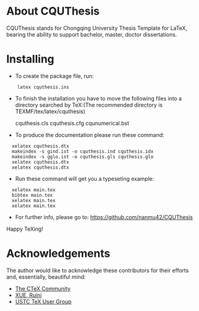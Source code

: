 # About CQUThesis
CQUThesis stands for Chongqing University Thesis Template for LaTeX, bearing the ability to support bachelor,
master, doctor dissertations.

# Installing
* To create the package file, run:
```
	latex cquthesis.ins
```
* To finish the installation you have to move the following files into a directory searched by TeX:(The recommended directory is TEXMF/tex/latex/cquthesis)

   cquthesis.cls
   cquthesis.cfg
   cqunumerical.bst

* To produce the documentation please run these command:
```
  xelatex cquthesis.dtx
  makeindex -s gind.ist -o cquthesis.ind cquthesis.idx
  makeindex -s gglo.ist -o cquthesis.gls cquthesis.glo
  xelatex cquthesis.dtx
  xelatex cquthesis.dtx
```

* Run these command will get you a typeseting example:
```
  xelatex main.tex
  bibtex main.tex
  xelatex main.tex
  xelatex main.tex
```
* For further info, please go to: https://github.com/nanmu42/CQUThesis

Happy TeXing!

# Acknowledgements
The author would like to acknowledge these contributors for their efforts and, essentially, beautiful mind:

* [The CTeX Community](https://github.com/CTeX-org/ctex-kit)
* [XUE, Ruini](https://github.com/xueruini/thuthesis)
* [USTC TeX User Group](https://github.com/ustctug/gbt-7714-20155)